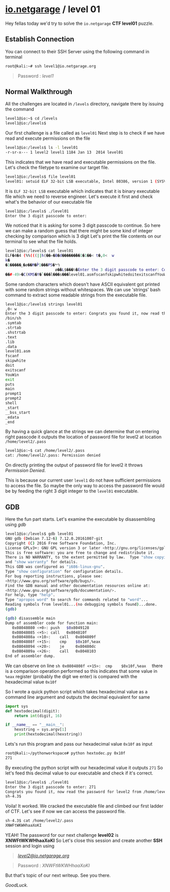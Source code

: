 
# [io.netgarage](https://io.netgarage.org/) / level 01

Hey fellas today we'd try to solve the ```io.netgarage``` **CTF level01** puzzle.

## Establish Connection
You can connect to their SSH Server using the following command in terminal

```sh
root@kali:~# ssh level1@io.netgarage.org
```
> Password : *level1*

## Normal Walkthrough
All the challenges are located in ```/levels``` directory, navigate there by issuing the command
```sh
level1@io:~$ cd /levels
level1@io:/levels$
```
Our first challenge is a file called as ```level01```
Next step is to check if we have read and execute permissions on the file
```sh
level1@io:/levels$ ls -l level01
-r-sr-x--- 1 level2 level1 1184 Jan 13  2014 level01
```
This indicates that we have read and executable permissions on the file.
Let's check the filetype to examine our target file.

```sh
level1@io:/levels$ file level01
level01: setuid ELF 32-bit LSB executable, Intel 80386, version 1 (SYSV), statically linked, not stripped
```
It is ```ELF 32-bit LSB``` executable which indicates that it is binary executable file which we need to reverse engineer.
Let's execute it first and check what's the behavior of our executable file

```sh
level1@io:/levels$ ./level01
Enter the 3 digit passcode to enter:
```

We noticed that it is asking for some 3 digit passcode to continue.
So here we can make a random guess that there might be some kind of integer checking by comparison which is 3 digit
Let's print the file contents on our terminal to see what the file holds.
```sh
level1@io:/levels$ cat level01
ELF�4�4 (%%(((||h(��=�B�d������̀��1�1��< t�,0<	w
k�
�1�����؁�ø��M�P̀1���PS�ᙰ
                      ø�̀�L$���%̀�Enter the 3 digit passcode to enter: Congrats you found it, now read the password for level2 from /home/level2/.pass
��#-49>�C(KMS�Y�`���l���s���level01.asmfscanfskipwhitedoitexitscanfYouWinexitputsmainprompt1prompt2shell_start__bss_start_edata_end
```
Some random characters which doesn't have ASCII equivalent got printed with some random strings without whitespaces.
We can use 'strings' bash command to extract some readable strings from the executable file.
```sh
level1@io:/levels$ strings level01
,0<	w
Enter the 3 digit passcode to enter: Congrats you found it, now read the password for level2 from /home/level2/.pass
/bin/sh
.symtab
.strtab
.shstrtab
.text
.lib
.data
level01.asm
fscanf
skipwhite
doit
exitscanf
YouWin
exit
puts
main
prompt1
prompt2
shell
_start
__bss_start
_edata
_end
```
By having a quick glance at the strings we can determine that on entering right passcode it outputs the location of password file for level2 at location ```/home/level2/.pass```

```sh
level1@io:~$ cat /home/level2/.pass
cat: /home/level2/.pass: Permission denied
```

On directly printing the output of password file for level2 it throws *Permission Denied*. 

This is because our current user ```level1``` do not have sufficient permissions to access the file.
So maybe the only way to access the password file would be by feeding the right 3 digit integer to the ```level01``` executable.

## GDB
Here the fun part starts.
Let's examine the executable by disassembling using *gdb*

```sh
level1@io:/levels$ gdb level01
GNU gdb (Debian 7.12-6) 7.12.0.20161007-git
Copyright (C) 2016 Free Software Foundation, Inc.
License GPLv3+: GNU GPL version 3 or later <http://gnu.org/licenses/gpl.html>
This is free software: you are free to change and redistribute it.
There is NO WARRANTY, to the extent permitted by law.  Type "show copying"
and "show warranty" for details.
This GDB was configured as "i686-linux-gnu".
Type "show configuration" for configuration details.
For bug reporting instructions, please see:
<http://www.gnu.org/software/gdb/bugs/>.
Find the GDB manual and other documentation resources online at:
<http://www.gnu.org/software/gdb/documentation/>.
For help, type "help".
Type "apropos word" to search for commands related to "word"...
Reading symbols from level01...(no debugging symbols found)...done.
(gdb) 
```

```sh
(gdb) disassemble main
Dump of assembler code for function main:
   0x08048080 <+0>:	push   $0x8049128
   0x08048085 <+5>:	call   0x804810f
   0x0804808a <+10>:	call   0x804809f
   0x0804808f <+15>:	cmp    $0x10f,%eax
   0x08048094 <+20>:	je     0x80480dc
   0x0804809a <+26>:	call   0x8048103
End of assembler dump.
```
We can observe on line ```sh 0x0804808f <+15>:	cmp    $0x10f,%eax  ``` there is a comparison operation performed so this indicates that
some value in ```%eax``` register (probably the digit we enter) is compared with the hexadecimal value ```0x10f```

So I wrote a quick python script which takes hexadecimal value as a command line argument and outputs the decimal equivalent for same
```python
import sys
def hextodecimal(digit):
    return int(digit, 16)

if __name__ == "__main__":
    hexstring = sys.argv[1]
    print(hextodecimal(hexstring))
```

Lets's run this program and pass our hexadecimal value ```0x10f``` as input

```sh
root@kali:~/pythonworkspace# python hextodec.py 0x10f
271
```

By executing the python script with our hexadecimal value it outputs ```271```
So let's feed this decimal value to our executable and check if it's correct.

```sh
level1@io:/levels$ ./level01 
Enter the 3 digit passcode to enter: 271
Congrats you found it, now read the password for level2 from /home/level2/.pass
sh-4.3$ 
```
Voila! It worked. We cracked the executable file and climbed our first ladder of CTF.
Let's see if now we can access the password file.

```sh
sh-4.3$ cat /home/level2/.pass
XNWFtWKWHhaaXoKI
```

YEAH! The password for our next challenge **level02** is **XNWFtWKWHhaaXoKI** 
So Let's close this session and create another **SSH** session and login using 

>*level2@io.netgarage.org*

>Password : *XNWFtWKWHhaaXoKI*

But that's topic of our next writeup.
See you there.

*GoodLuck.*




